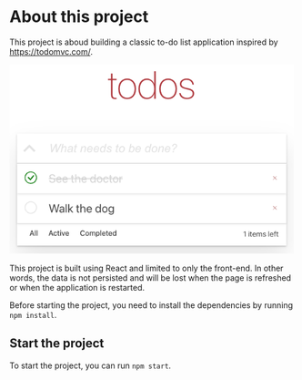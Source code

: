 # About this project

This project is aboud building a classic to-do list application inspired by https://todomvc.com/. 

<img src="./design/demo-1.png" width="500" />

This project is built using React and limited to only the front-end. In other words, the data is not persisted and will be lost when the page is refreshed or when the application is restarted.

Before starting the project, you need to install the dependencies by running `npm install`.

## Start the project

To start the project, you can run `npm start`.